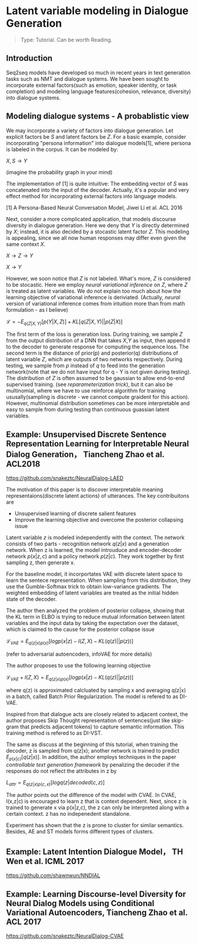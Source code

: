 # Latent variable modeling in Dialogue Generation

> Type: Tutorial. Can be worth Reading.

## Introduction

Seq2seq models have developed so much in recent years in text generation tasks such as NMT and dialogue systems. We have been sought to incorporate external factors(such as emotion, speaker identity, or task completion) and modeling language features(cohesion, relevance, diversity) into dialogue systems. 

## Modeling dialogue systems - A probablistic view
We may incorporate a variety of factors into dialogue generation. Let explicit factors be $S$ and latent factors be $Z$. For a basic example, consider incorporating "persona information" into dialogue models[1], where persona is labeled in the corpus. It can be modeled by:

$X,S\rightarrow Y$


\(imagine the probability graph in your mind)

The implementation of [1] is quite intuitive: The embedding vector of $S$ was concatenated into the input of the decoder. Actually, it's a popular and very effect method for incorporating external factors into language models.

[1] A Persona-Based Neural Conversation Model, Jiwei Li et al. ACL 2016

Next, consider a more complicated application, that models discourse diversity in dialogue generation. Here we deny that $Y$ is directly determined by $X$; instead, it is also decided by a stocastic latent factor $Z$. This modeling is appealing, since we all now human responses may differ even given the same context $X$.

$X \rightarrow Z \rightarrow Y$

$X \rightarrow Y$

However, we soon notice that $Z$ is not labeled. What's more, $Z$ is considered to be stocastic. Here we employ *neural variational inference* on $Z$, where $Z$ is treated as latent variables. We do not explain too much about how the learning objective of variational inference is deriviated. (Actually, *neural* version of variational inference comes from intuition more than from math formulation - as I believe)

$\mathcal{L} = -E_{q(Z|X,Y)}[p(Y|X,Z)] + KL[q(Z|X,Y)||p(Z|X)]$

The first term of the loss is generation loss. During training, we sample $Z$ from the output distribution of a DNN that takes $X$,$Y$ as input, then append it to the decoder to generate response for computing the sequence loss. The second term is the distance of prior(p) and posterior(q) distributions of latent variable $Z$, which are outputs of two networks respectively. During testing, we sample from $p$ instead of $q$ to feed into the generation network(note that we do not have input for q - Y is not given during testing). The distribution of $Z$ is often assumed to be gaussian to allow end-to-end supervised training. (see *reparameterization trick*), but it can also be multinomial, where we have to use reinforce algorithm for training ususally(sampling is discrete - we cannot compute graident for this action). However, multinomial distribution sometimes can be more interpretable and easy to sample from during testing than continuous guassian latent variables. 

## Example: Unsupervised Discrete Sentence Representation Learning for Interpretable Neural Dialog Generation， Tiancheng Zhao et al. ACL2018

https://github.com/snakeztc/NeuralDialog-LAED

The motivation of this paper is to discover interpretable meaning representaions(discrete latent actions) of utterances.
The key contribuitons are

- Unsupervised learning of discrete salient features
- Improve the learning objective and overcome the posterior collapsing issue

Latent variable $z$ is modeled independently with the context. The network consists of two parts - recognition network $q(z|x)$ and a generation network. When z is learned, the model introuduce and encoder-decoder network $p(x|z,c)$ and a policy network $p(z|c)$. They work together by first sampling z, then generate x.

For the baseline model, it incorportates VAE with discrete latent space to learn the sentece representation. When sampling from this distribution, they use the Gumble-Softmax trick to obtain low-variance gradients. The weighted embedding of latent variables are treated as the initial hidden state of the decoder.

The author then analyzed the problem of posterior collapse, showing that the KL term in ELBO is trying to reduce mutual information between latent variables and the input data by taking the expectation over the dataset, which is claimed to the cause for the posterior collapse issue

$\mathcal{L}_{VAE}=E_{q(z|x)p(x)}[logp(x|z)-I(Z,X)-KL(q(z)||p(z))]$

(refer to adversarial autoencoders, infoVAE for more details)

The author proposes to use the following learning objective

$\mathcal{L}_{VAE} + I(Z,X)=E_{q(z|x)p(x)}[logp(x|z)-KL(q(z)||p(z))]$

where q(z) is approximated calcluated by sampling x and averaging q(z|x) in a batch, called Batch Prior Regularization. The model is refered to as DI-VAE.

Inspired from that dialogue acts are closely related to adjacent context, the author proposes Skip Thought representation of sentences(just like skip-gram that predicts adjacent tokens) to capture semantic information. This training method is refered to as DI-VST.

The same as discuss at the beginning of this tutorial, when training the decoder, z is sampled from q(z|x); another network is trained to predict $E_{p(x|c)}[q(z|x)]$. In addition, the author employs techniques in the paper *controllable text generation framework* by penalizing the decoder if the responses do not reflect the attributes in z by

$L_{attr}=E_{q(z|x)p(c,x)}[logq(z|decoded(c,z)]$

The author points out the difference of the model with CVAE. In CVAE, I(x,z|c) is encouraged to learn z that is context dependent. Next, since z is trained to generate x via p(x|z,c), the z can only be interpreted along with a certain context. z has no indepenedent standalone.

Experiment has shown that the z is prone to cluster for similar semantics. Besides, AE and ST models forms different types of clusters.

## Example: Latent Intention Dialogue Model， TH Wen et al. ICML 2017

https://github.com/shawnwun/NNDIAL

## Example: Learning Discourse-level Diversity for Neural Dialog Models using Conditional Variational Autoencoders, Tiancheng Zhao et al. ACL 2017

https://github.com/snakeztc/NeuralDialog-CVAE


